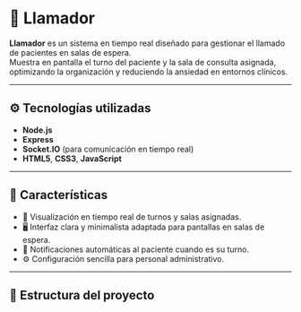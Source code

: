 # 🏥 Llamador

**Llamador** es un sistema en tiempo real diseñado para gestionar el llamado de pacientes en salas de espera.  
Muestra en pantalla el turno del paciente y la sala de consulta asignada, optimizando la organización y reduciendo la ansiedad en entornos clínicos.

---

## ⚙️ Tecnologías utilizadas

- **Node.js**
- **Express**
- **Socket.IO** (para comunicación en tiempo real)
- **HTML5**, **CSS3**, **JavaScript**

---

## 🚀 Características

- 📡 Visualización en tiempo real de turnos y salas asignadas.  
- 🖥️ Interfaz clara y minimalista adaptada para pantallas en salas de espera.  
- 🔔 Notificaciones automáticas al paciente cuando es su turno.  
- ⚙️ Configuración sencilla para personal administrativo.  

---

## 🧩 Estructura del proyecto

